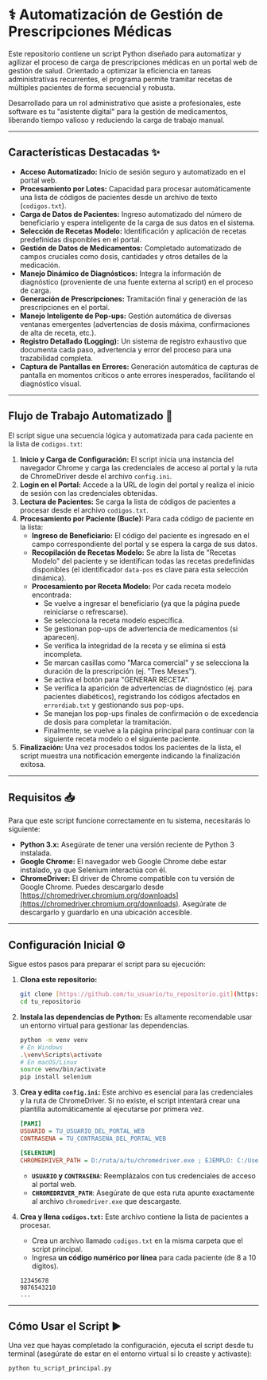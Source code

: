 # ⚕️ Automatización de Gestión de Prescripciones Médicas

Este repositorio contiene un script Python diseñado para automatizar y agilizar el proceso de carga de prescripciones médicas en un portal web de gestión de salud. Orientado a optimizar la eficiencia en tareas administrativas recurrentes, el programa permite tramitar recetas de múltiples pacientes de forma secuencial y robusta.

Desarrollado para un rol administrativo que asiste a profesionales, este software es tu "asistente digital" para la gestión de medicamentos, liberando tiempo valioso y reduciendo la carga de trabajo manual.

---

## Características Destacadas ✨

* **Acceso Automatizado:** Inicio de sesión seguro y automatizado en el portal web.
* **Procesamiento por Lotes:** Capacidad para procesar automáticamente una lista de códigos de pacientes desde un archivo de texto (`codigos.txt`).
* **Carga de Datos de Pacientes:** Ingreso automatizado del número de beneficiario y espera inteligente de la carga de sus datos en el sistema.
* **Selección de Recetas Modelo:** Identificación y aplicación de recetas predefinidas disponibles en el portal.
* **Gestión de Datos de Medicamentos:** Completado automatizado de campos cruciales como dosis, cantidades y otros detalles de la medicación.
* **Manejo Dinámico de Diagnósticos:** Integra la información de diagnóstico (proveniente de una fuente externa al script) en el proceso de carga.
* **Generación de Prescripciones:** Tramitación final y generación de las prescripciones en el portal.
* **Manejo Inteligente de Pop-ups:** Gestión automática de diversas ventanas emergentes (advertencias de dosis máxima, confirmaciones de alta de receta, etc.).
* **Registro Detallado (Logging):** Un sistema de registro exhaustivo que documenta cada paso, advertencia y error del proceso para una trazabilidad completa.
* **Captura de Pantallas en Errores:** Generación automática de capturas de pantalla en momentos críticos o ante errores inesperados, facilitando el diagnóstico visual.

---

## Flujo de Trabajo Automatizado 🤖

El script sigue una secuencia lógica y automatizada para cada paciente en la lista de `codigos.txt`:

1.  **Inicio y Carga de Configuración:** El script inicia una instancia del navegador Chrome y carga las credenciales de acceso al portal y la ruta de ChromeDriver desde el archivo `config.ini`.
2.  **Login en el Portal:** Accede a la URL de login del portal y realiza el inicio de sesión con las credenciales obtenidas.
3.  **Lectura de Pacientes:** Se carga la lista de códigos de pacientes a procesar desde el archivo `codigos.txt`.
4.  **Procesamiento por Paciente (Bucle):** Para cada código de paciente en la lista:
    * **Ingreso de Beneficiario:** El código del paciente es ingresado en el campo correspondiente del portal y se espera la carga de sus datos.
    * **Recopilación de Recetas Modelo:** Se abre la lista de "Recetas Modelo" del paciente y se identifican todas las recetas predefinidas disponibles (el identificador `data-pos` es clave para esta selección dinámica).
    * **Procesamiento por Receta Modelo:** Por cada receta modelo encontrada:
        * Se vuelve a ingresar el beneficiario (ya que la página puede reiniciarse o refrescarse).
        * Se selecciona la receta modelo específica.
        * Se gestionan pop-ups de advertencia de medicamentos (si aparecen).
        * Se verifica la integridad de la receta y se elimina si está incompleta.
        * Se marcan casillas como "Marca comercial" y se selecciona la duración de la prescripción (ej. "Tres Meses").
        * Se activa el botón para "GENERAR RECETA".
        * Se verifica la aparición de advertencias de diagnóstico (ej. para pacientes diabéticos), registrando los códigos afectados en `errordiab.txt` y gestionando sus pop-ups.
        * Se manejan los pop-ups finales de confirmación o de excedencia de dosis para completar la tramitación.
        * Finalmente, se vuelve a la página principal para continuar con la siguiente receta modelo o el siguiente paciente.
5.  **Finalización:** Una vez procesados todos los pacientes de la lista, el script muestra una notificación emergente indicando la finalización exitosa.

---

## Requisitos 📥

Para que este script funcione correctamente en tu sistema, necesitarás lo siguiente:

* **Python 3.x:** Asegúrate de tener una versión reciente de Python 3 instalada.
* **Google Chrome:** El navegador web Google Chrome debe estar instalado, ya que Selenium interactúa con él.
* **ChromeDriver:** El driver de Chrome compatible con tu versión de Google Chrome. Puedes descargarlo desde [https://chromedriver.chromium.org/downloads](https://chromedriver.chromium.org/downloads). Asegúrate de descargarlo y guardarlo en una ubicación accesible.

---

## Configuración Inicial ⚙️

Sigue estos pasos para preparar el script para su ejecución:

1.  **Clona este repositorio:**
    ```bash
    git clone [https://github.com/tu_usuario/tu_repositorio.git](https://github.com/tu_usuario/tu_repositorio.git)
    cd tu_repositorio
    ```
2.  **Instala las dependencias de Python:**
    Es altamente recomendable usar un entorno virtual para gestionar las dependencias.
    ```bash
    python -m venv venv
    # En Windows
    .\venv\Scripts\activate
    # En macOS/Linux
    source venv/bin/activate
    pip install selenium
    ```
3.  **Crea y edita `config.ini`:**
    Este archivo es esencial para las credenciales y la ruta de ChromeDriver. Si no existe, el script intentará crear una plantilla automáticamente al ejecutarse por primera vez.
    ```ini
    [PAMI]
    USUARIO = TU_USUARIO_DEL_PORTAL_WEB
    CONTRASENA = TU_CONTRASENA_DEL_PORTAL_WEB

    [SELENIUM]
    CHROMEDRIVER_PATH = D:/ruta/a/tu/chromedriver.exe ; EJEMPLO: C:/Users/TuUsuario/Descargas/chromedriver.exe
    ```
    * **`USUARIO` y `CONTRASENA`**: Reemplázalos con tus credenciales de acceso al portal web.
    * **`CHROMEDRIVER_PATH`**: Asegúrate de que esta ruta apunte exactamente al archivo `chromedriver.exe` que descargaste.

4.  **Crea y llena `codigos.txt`:**
    Este archivo contiene la lista de pacientes a procesar.
    * Crea un archivo llamado `codigos.txt` en la misma carpeta que el script principal.
    * Ingresa **un código numérico por línea** para cada paciente (de 8 a 10 dígitos).
    ```
    12345678
    9876543210
    ...
    ```

---

## Cómo Usar el Script ▶️

Una vez que hayas completado la configuración, ejecuta el script desde tu terminal (asegúrate de estar en el entorno virtual si lo creaste y activaste):

```bash
python tu_script_principal.py